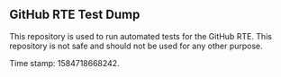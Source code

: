 ## GitHub RTE Test Dump

This repository is used to run automated tests for the GitHub RTE.
This repository is not safe and should not be used for any other purpose.

Time stamp: 1584718668242.
